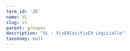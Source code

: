 ```yaml
---
term_id: '26'
name: VL
slug: vl
parent: groupes
description: "VL : V\xE9locit\xE9 Logicielle"
taxonomy: null
---
```


